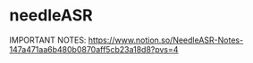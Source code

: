 # needleASR

IMPORTANT NOTES:
https://www.notion.so/NeedleASR-Notes-147a471aa6b480b0870aff5cb23a18d8?pvs=4